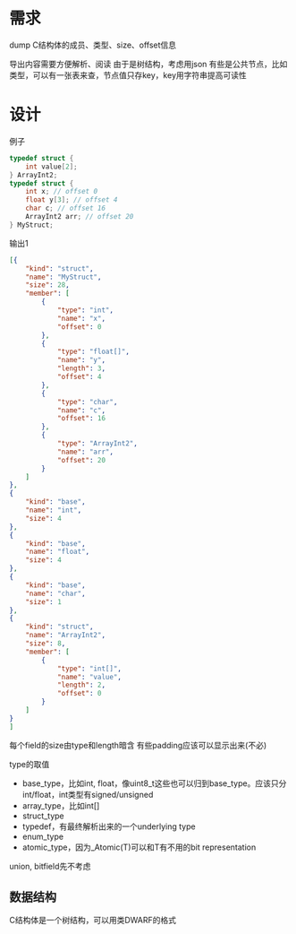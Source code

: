 # 需求
dump C结构体的成员、类型、size、offset信息

导出内容需要方便解析、阅读
	由于是树结构，考虑用json
	有些是公共节点，比如类型，可以有一张表来查，节点值只存key，key用字符串提高可读性


# 设计

例子
```c
typedef struct {
	int value[2];
} ArrayInt2;
typedef struct {
	int x; // offset 0
	float y[3]; // offset 4
	char c; // offset 16
	ArrayInt2 arr; // offset 20
} MyStruct;
```
输出1
```json
[{
	"kind": "struct",
	"name": "MyStruct",
	"size": 28,
	"member": [
		{
			"type": "int",
			"name": "x",
			"offset": 0
		},
		{
			"type": "float[]",
			"name": "y",
			"length": 3,
			"offset": 4
		},
		{
			"type": "char",
			"name": "c",
			"offset": 16
		},
		{
			"type": "ArrayInt2",
			"name": "arr",
			"offset": 20
		}
	]
},
{
	"kind": "base",
	"name": "int",
	"size": 4
},
{
	"kind": "base",
	"name": "float",
	"size": 4
},
{
	"kind": "base",
	"name": "char",
	"size": 1
},
{
	"kind": "struct",
	"name": "ArrayInt2",
	"size": 8,
	"member": [
		{
			"type": "int[]",
			"name": "value",
			"length": 2,
			"offset": 0
		}
	]
}
]
```

每个field的size由type和length暗含
有些padding应该可以显示出来(不必)

type的取值
- base_type，比如int, float，像uint8_t这些也可以归到base_type。应该只分int/float，int类型有signed/unsigned
- array_type，比如int[]
- struct_type
- typedef，有最终解析出来的一个underlying type
- enum_type
- atomic_type，因为_Atomic(T)可以和T有不用的bit representation

union, bitfield先不考虑

## 数据结构
C结构体是一个树结构，可以用类DWARF的格式
